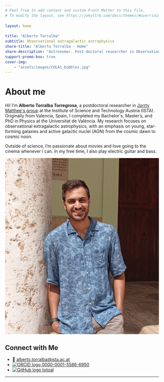 ```yaml
---
# Feel free to add content and custom Front Matter to this file.
# To modify the layout, see https://jekyllrb.com/docs/themes/#overriding-theme-defaults

layout: home

title: "Alberto Torralba"
subtitle: Observational extragalactic astrophysics
share-title: "Alberto Torralba - Home"
share-description: "Astronomer. Post-doctoral researcher in Observational Extragalaxtic Astrophysics."
support-promo-box: true
cover-img:
    - "assets/images/COLA1_bubbles.jpg"
---
```


# About me

Hi! I’m **Alberto Torralba Torregrosa**, a postdoctoral researcher in [Jorrty Matthee's group](https://jmatthee.github.io/ista-xgal/) at the Institute of Science and Technology Austria (ISTA). Originally from Valencia, Spain, I completed my Bachelor's, Master’s, and PhD in Physics at the Universitat de València. My research focuses on observational extragalactic astrophysics, with an emphasis on young, star-forming galaxies and active galactic nuclei (AGN) from the cosmic dawn to cosmic noon.

Outside of science, I’m passionate about movies and love going to the cinema whenever I can. In my free time, I also play electric guitar and bass.

![Alberto Torralba](assets/images/yo2_crop.jpg)

## Connect with Me

- 📧 [alberto.torralba@ista.ac.at](mailto:alberto.torralba@ista.ac.at)
- [![ORCID logo](https://orcid.org/sites/default/files/images/orcid_16x16.png) 0000-0001-5586-6950](https://orcid.org/0000-0001-5586-6950)
- [![GitHub logo](https://upload.wikimedia.org/wikipedia/commons/thumb/9/91/Octicons-mark-github.svg/16px-Octicons-mark-github.svg.png) totoal](https://github.com/totoal)


---
